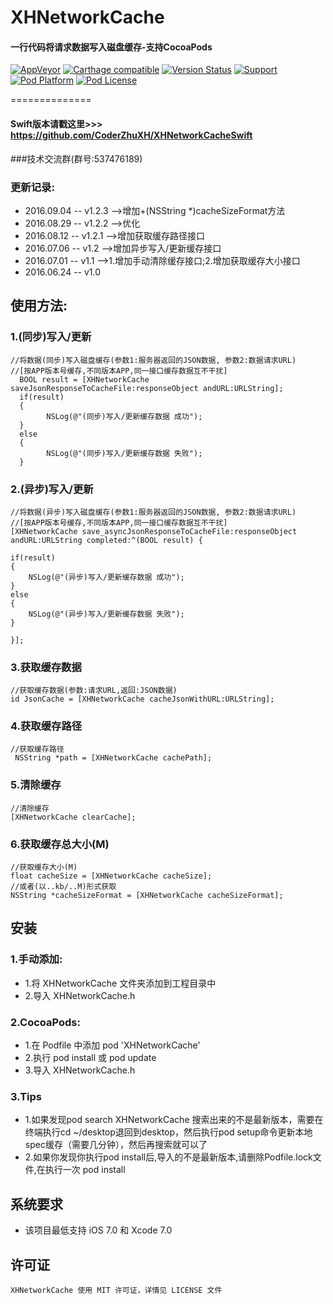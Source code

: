 # XHNetworkCache
#### 一行代码将请求数据写入磁盘缓存-支持CocoaPods<br>

[![AppVeyor](https://img.shields.io/appveyor/ci/gruntjs/grunt.svg?maxAge=2592000)](https://github.com/CoderZhuXH/XHNetworkCache)
[![Carthage compatible](https://img.shields.io/badge/Carthage-compatible-4BC51D.svg?style=flat)](https://github.com/CoderZhuXH/XHNetworkCache)
[![Version Status](https://img.shields.io/cocoapods/v/XHNetworkCache.svg?style=flat)](http://cocoadocs.org/docsets/XHNetworkCache)
[![Support](https://img.shields.io/badge/support-iOS%207%2B-brightgreen.svg)](https://github.com/CoderZhuXH/XHNetworkCache)
[![Pod Platform](https://img.shields.io/cocoapods/p/XHNetworkCache.svg?style=flat)](http://cocoadocs.org/docsets/XHNetworkCache)
[![Pod License](https://img.shields.io/cocoapods/l/XHNetworkCache.svg?style=flat)](https://github.com/CoderZhuXH/XHNetworkCache/blob/master/LICENSE)

==============

#### Swift版本请戳这里>>> https://github.com/CoderZhuXH/XHNetworkCacheSwift

###技术交流群(群号:537476189)


### 更新记录:
*    2016.09.04 -- v1.2.3 -->增加+(NSString *)cacheSizeFormat方法
*    2016.08.29 -- v1.2.2 -->优化<br>
*    2016.08.12 -- v1.2.1 -->增加获取缓存路径接口<br>
*    2016.07.06 -- v1.2   -->增加异步写入/更新缓存接口<br>
*    2016.07.01 -- v1.1   -->1.增加手动清除缓存接口;2.增加获取缓存大小接口<br>
*    2016.06.24 -- v1.0

## 使用方法:
### 1.(同步)写入/更新
```objc
//将数据(同步)写入磁盘缓存(参数1:服务器返回的JSON数据, 参数2:数据请求URL)
//[按APP版本号缓存,不同版本APP,同一接口缓存数据互不干扰]
  BOOL result = [XHNetworkCache saveJsonResponseToCacheFile:responseObject andURL:URLString];
  if(result)
  {
        NSLog(@"(同步)写入/更新缓存数据 成功");
  }
  else
  {
        NSLog(@"(同步)写入/更新缓存数据 失败");
  }

```
### 2.(异步)写入/更新
```objc
//将数据(异步)写入磁盘缓存(参数1:服务器返回的JSON数据, 参数2:数据请求URL)
//[按APP版本号缓存,不同版本APP,同一接口缓存数据互不干扰]
[XHNetworkCache save_asyncJsonResponseToCacheFile:responseObject andURL:URLString completed:^(BOOL result) {
        
if(result)
{
    NSLog(@"(异步)写入/更新缓存数据 成功");
}
else
{
    NSLog(@"(异步)写入/更新缓存数据 失败");
}
        
}];

```
### 3.获取缓存数据
```objc
//获取缓存数据(参数:请求URL,返回:JSON数据)
id JsonCache = [XHNetworkCache cacheJsonWithURL:URLString];

```
### 4.获取缓存路径
```objc
//获取缓存路径
 NSString *path = [XHNetworkCache cachePath];

 ```
### 5.清除缓存
```objc
//清除缓存
[XHNetworkCache clearCache];

```

### 6.获取缓存总大小(M)
```objc
//获取缓存大小(M)
float cacheSize = [XHNetworkCache cacheSize];
//或者(以..kb/..M)形式获取
NSString *cacheSizeFormat = [XHNetworkCache cacheSizeFormat];
```
##  安装
### 1.手动添加:<br>
*   1.将 XHNetworkCache 文件夹添加到工程目录中<br>
*   2.导入 XHNetworkCache.h

### 2.CocoaPods:<br>
*   1.在 Podfile 中添加 pod 'XHNetworkCache'<br>
*   2.执行 pod install 或 pod update<br>
*   3.导入 XHNetworkCache.h

### 3.Tips
* 1.如果发现pod search XHNetworkCache 搜索出来的不是最新版本，需要在终端执行cd ~/desktop退回到desktop，然后执行pod setup命令更新本地spec缓存（需要几分钟），然后再搜索就可以了
* 2.如果你发现你执行pod install后,导入的不是最新版本,请删除Podfile.lock文件,在执行一次 pod install

##  系统要求
*   该项目最低支持 iOS 7.0 和 Xcode 7.0

##  许可证
    XHNetworkCache 使用 MIT 许可证，详情见 LICENSE 文件